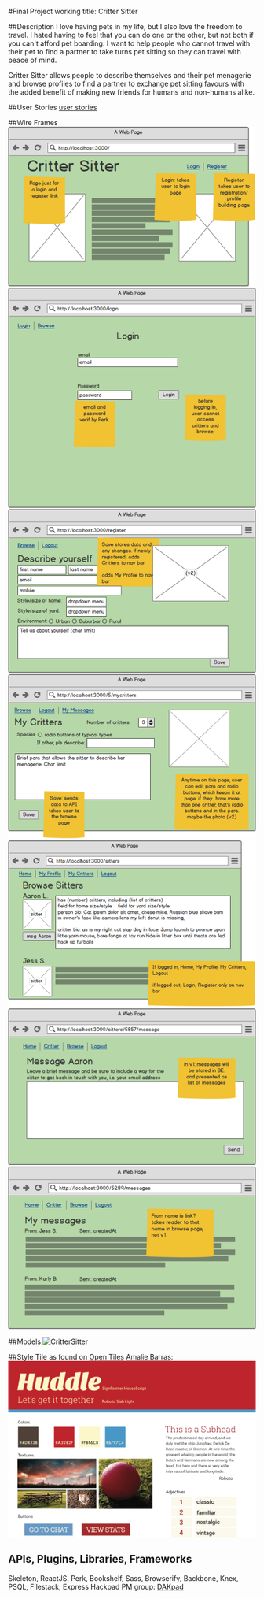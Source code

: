 #Final Project working title: Critter Sitter

##Description
I love having pets in my life, but I also love the freedom to travel. I hated having to feel that you can do one or the other, but not both if you can't afford pet boarding. I want to help people who cannot travel with their pet to find a partner to take turns pet sitting so they can travel with peace of mind. 


Critter Sitter allows people to describe themselves and their pet menagerie and browse profiles to find a partner to exchange pet sitting favours with the added benefit of making new friends for humans and non-humans alike.

##User Stories
[user stories](https://trello.com/b/XGPVSCna/tiy-final-project)

##Wire Frames
![Welcome Page](./markups/WelcomePage.png)
![Login Page](./markups/LoginPage.png)
![Register Page](./markups/Register.png)
![My Critters Page](./markups/MyCritters.png)
![Browse Profiles Page](./markups/BrowseProfiles.png)
![Message Sitter Page](./markups/MessageSitter.png)
![View Messages Page](./markups/ViewMessages.png)

##Models
![CritterSitter](./CritterSitter.png)

##Style Tile as found on [Open Tiles](http://www.opentil.es/)
[Amalie Barras](https://github.com/amaliebarras):
![Huddle](./styletiles/huddle.png)




## APIs, Plugins, Libraries, Frameworks
Skeleton, ReactJS, Perk, Bookshelf, Sass, Browserify, Backbone, Knex, PSQL, Filestack, Express
Hackpad PM group: [DAKpad](https://hackpad.com/DAKpad-v3ksBycy5Se)

